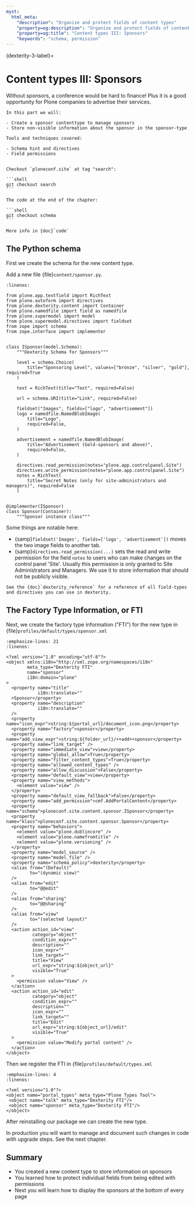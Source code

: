 ```yaml
---
myst:
  html_meta:
    "description": "Organize and protect fields of content types"
    "property=og:description": "Organize and protect fields of content types"
    "property=og:title": "Content types III: Sponsors"
    "keywords": "schema, permission"
---
```


(dexterity-3-label)=

# Content types III: Sponsors

Without sponsors, a conference would be hard to finance! Plus it is a good opportunity for Plone companies to advertise their services.

```{card}
In this part we will:

- Create a sponsor contenttype to manage sponsors
- Store non-visible information about the sponsor in the sponsor-type

Tools and techniques covered:

- Schema hint and directives
- Field permissions
```

````{card} Backend chapter

Checkout `ploneconf.site` at tag "search":

```shell
git checkout search
```

The code at the end of the chapter:

```shell
git checkout schema
```

More info in {doc}`code`
````


## The Python schema

First we create the schema for the new content type.

Add a new file {file}`content/sponsor.py`.

```{code-block} python
:linenos:

from plone.app.textfield import RichText
from plone.autoform import directives
from plone.dexterity.content import Container
from plone.namedfile import field as namedfile
from plone.supermodel import model
from plone.supermodel.directives import fieldset
from zope import schema
from zope.interface import implementer


class ISponsor(model.Schema):
    """Dexterity Schema for Sponsors"""

    level = schema.Choice(
        title="Sponsoring Level", values=["bronze", "silver", "gold"], required=True
    )

    text = RichText(title="Text", required=False)

    url = schema.URI(title="Link", required=False)

    fieldset("Images", fields=["logo", "advertisement"])
    logo = namedfile.NamedBlobImage(
        title="Logo",
        required=False,
    )

    advertisement = namedfile.NamedBlobImage(
        title="Advertisement (Gold-sponsors and above)",
        required=False,
    )

    directives.read_permission(notes="plone.app.controlpanel.Site")
    directives.write_permission(notes="plone.app.controlpanel.Site")
    notes = RichText(
        title="Secret Notes (only for site-administrators and managers)", required=False
    )


@implementer(ISponsor)
class Sponsor(Container):
    """Sponsor instance class"""
```

Some things are notable here:

- {samp}`fieldset('Images', fields=['logo', 'advertisement'])` moves the two image fields to another tab.
- {samp}`directives.read_permission(...)` sets the read and write permission for the field `notes` to users who can make changes on the control panel 'Site'. Usually this permission is only granted to Site Administrators and Managers. We use it to store information that should not be publicly visible.

```{seealso}
See the {doc}`dexterity_reference` for a reference of all field-types and directives you can use in dexterity.
```

## The Factory Type Information, or FTI

Next, we create the factory type information ("FTI") for the new type in {file}`profiles/default/types/sponsor.xml`

```{code-block} xml
:emphasize-lines: 21
:linenos:

<?xml version="1.0" encoding="utf-8"?>
<object xmlns:i18n="http://xml.zope.org/namespaces/i18n"
        meta_type="Dexterity FTI"
        name="sponsor"
        i18n:domain="plone"
>
  <property name="title"
            i18n:translate=""
  >Sponsor</property>
  <property name="description"
            i18n:translate=""
  />
  <property name="icon_expr">string:${portal_url}/document_icon.png</property>
  <property name="factory">sponsor</property>
  <property name="add_view_expr">string:${folder_url}/++add++sponsor</property>
  <property name="link_target" />
  <property name="immediate_view">view</property>
  <property name="global_allow">True</property>
  <property name="filter_content_types">True</property>
  <property name="allowed_content_types" />
  <property name="allow_discussion">False</property>
  <property name="default_view">view</property>
  <property name="view_methods">
    <element value="view" />
  </property>
  <property name="default_view_fallback">False</property>
  <property name="add_permission">cmf.AddPortalContent</property>
  <property name="schema">ploneconf.site.content.sponsor.ISponsor</property>
  <property name="klass">ploneconf.site.content.sponsor.Sponsor</property>
  <property name="behaviors">
    <element value="plone.dublincore" />
    <element value="plone.namefromtitle" />
    <element value="plone.versioning" />
  </property>
  <property name="model_source" />
  <property name="model_file" />
  <property name="schema_policy">dexterity</property>
  <alias from="(Default)"
         to="(dynamic view)"
  />
  <alias from="edit"
         to="@@edit"
  />
  <alias from="sharing"
         to="@@sharing"
  />
  <alias from="view"
         to="(selected layout)"
  />
  <action action_id="view"
          category="object"
          condition_expr=""
          description=""
          icon_expr=""
          link_target=""
          title="View"
          url_expr="string:${object_url}"
          visible="True"
  >
    <permission value="View" />
  </action>
  <action action_id="edit"
          category="object"
          condition_expr=""
          description=""
          icon_expr=""
          link_target=""
          title="Edit"
          url_expr="string:${object_url}/edit"
          visible="True"
  >
    <permission value="Modify portal content" />
  </action>
</object>
```

Then we register the FTI in {file}`profiles/default/types.xml`

```{code-block} xml
:emphasize-lines: 4
:linenos:

<?xml version="1.0"?>
<object name="portal_types" meta_type="Plone Types Tool">
 <object name="talk" meta_type="Dexterity FTI"/>
 <object name="sponsor" meta_type="Dexterity FTI"/>
</object>
```

After reinstalling our package we can create the new type.

In production you will want to manage and document such changes in code with upgrade steps.
See the next chapter.


## Summary

- You created a new content type to store information on sponsors
- You learned how to protect individual fields from being edited with permissions
- Next you will learn how to display the sponsors at the bottom of every page
